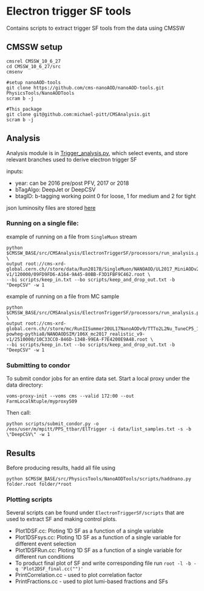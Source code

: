 # Electron trigger SF tools

Contains scripts to extract trigger SF tools from the data using CMSSW

## CMSSW setup
```
cmsrel CMSSW_10_6_27
cd CMSSW_10_6_27/src
cmsenv

#setup nanoAOD-tools
git clone https://github.com/cms-nanoAOD/nanoAOD-tools.git PhysicsTools/NanoAODTools
scram b -j

#This package
git clone git@github.com:michael-pitt/CMSAnalysis.git
scram b -j
```

## Analysis

Analysis module is in [Trigger_analysis.py](https://github.com/michael-pitt/CMSAnalysis/blob/main/ElectronTriggerSF/python/Trigger_analysis.py), which select events, and store relevant branches used to derive electron trigger SF

inputs:
- year: can be 2016 pre/post PFV, 2017 or 2018
- bTagAlgo: DeepJet or DeepCSV
- btagID: b-tagging working point 0 for loose, 1 for medium and 2 for tight

json luminosity files are stored [here](https://github.com/michael-pitt/CMSAnalysis/tree/main/ElectronTriggerSF/data/json)

### Running on a single file:

example of running on a file from `SingleMuon` stream
```
python $CMSSW_BASE/src/CMSAnalysis/ElectronTriggerSF/processors/run_analysis.py \
output root://cms-xrd-global.cern.ch//store/data/Run2017B/SingleMuon/NANOAOD/UL2017_MiniAODv2_NanoAODv9-v1/120000/09FD9FD6-A164-9A45-80BB-F3D1FBF9C462.root \
--bi scripts/keep_in.txt --bo scripts/keep_and_drop_out.txt -b "DeepCSV" -w 1

```

example of running on a file from MC sample
```
python $CMSSW_BASE/src/CMSAnalysis/ElectronTriggerSF/processors/run_analysis.py \
output root://cms-xrd-global.cern.ch//store/mc/RunIISummer20UL17NanoAODv9/TTTo2L2Nu_TuneCP5_13TeV-powheg-pythia8/NANOAODSIM/106X_mc2017_realistic_v9-v1/2510000/10C33CC0-846D-134B-99EA-F7E4200E9A48.root \
--bi scripts/keep_in.txt --bo scripts/keep_and_drop_out.txt -b "DeepCSV" -w 1

```

### Submitting to condor

To submit condor jobs for an entire data set.
Start a local proxy under the data directory:

```
voms-proxy-init --voms cms --valid 172:00 --out FarmLocalNtuple/myproxy509
```

Then call:

```
python scripts/submit_condor.py -o /eos/user/m/mpitt/PPS_ttbar/ElTrigger -i data/list_samples.txt -s -b \"DeepCSV\" -w 1
```
## Results

Before producing results, hadd all file using 
```
python $CMSSW_BASE/src/PhysicsTools/NanoAODTools/scripts/haddnano.py folder.root folder/*root
```

### Plotting scripts

Several scripts can be found under `ElectronTriggerSF/scripts` that are used to extract SF and making control plots.

   * Plot1DSF.cc: Ploting 1D SF as a function of a single variable
   * Plot1DSFsys.cc: Ploting 1D SF as a function of a single variable for different event selection
   * Plot1DSFRun.cc: Ploting 1D SF as a function of a single variable for different run conditions
   * To product final plot of SF and write corresponding file run `root -l -b -q 'Plot2DSF_final.cc("")'`
   * PrintCorrelation.cc - used to plot correlation factor
   * PrintFractions.cc - used to plot lumi-based fractions and SFs

